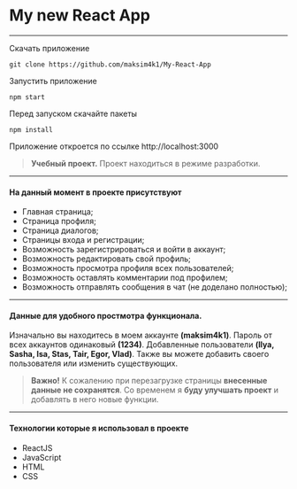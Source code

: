# My new React App
---

Скачать приложение
```
git clone https://github.com/maksim4k1/My-React-App
```

Запустить приложение
```
npm start
```

Перед запуском скачайте пакеты
```
npm install
```

Приложение откроется по ссылке http://localhost:3000

>__Учебный проект.__
Проект находиться в режиме разработки.

---

#### На данный момент в проекте присутствуют
* Главная страница;
* Страница профиля;
* Страница диалогов;
* Страницы входа и регистрации;
* Возможность зарегистрироваться и войти в аккаунт;
* Возможность редактировать свой профиль;
* Возможность просмотра профиля всех пользователей;
* Возможность оставлять комментарии под профилем;
* Возможность отправлять сообщения в чат (не доделано полностью);

---
#### Данные для удобного простмотра функционала.
Изначально вы находитесь в моем аккаунте __(maksim4k1)__.
Пароль от всех аккаунтов одинаковый __(1234)__.
Добавленные пользователи __(Ilya, Sasha, Isa, Stas, Tair, Egor, Vlad)__.
Также вы можете добавить своего пользователя или изменить существующих.

>__Важно!__
К сожалению при перезагрузке страницы __внесенные данные не сохранятся__.
Со временем я __буду улучшать проект__ и добавлять в него новые функции.

---

#### Технологии которые я использовал в проекте
* ReactJS
* JavaScript
* HTML
* CSS